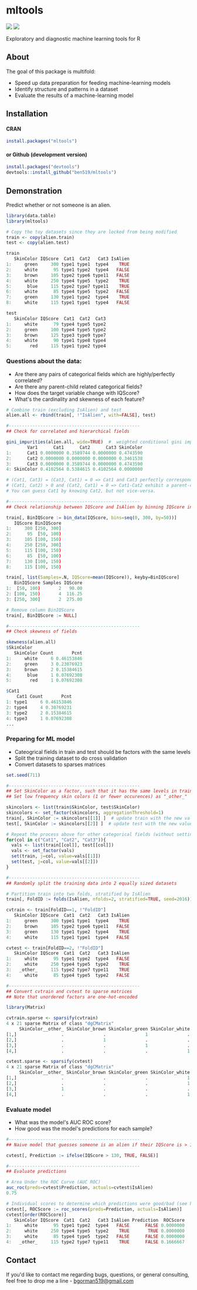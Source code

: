 # mltools
[![](https://cranlogs.r-pkg.org/badges/mltools)](https://CRAN.R-project.org/package=mltools)
[![](https://cranlogs.r-pkg.org/badges/grand-total/mltools)](https://CRAN.R-project.org/package=mltools)

Exploratory and diagnostic machine learning tools for R

About
------

The goal of this package is multifold:

- Speed up data preparation for feeding machine-learning models
- Identify structure and patterns in a dataset
- Evaluate the results of a machine-learning model

Installation
------

#### CRAN
```r
install.packages("mltools")
```

#### or Github (development version)
```r
install.packages("devtools")
devtools::install_github("ben519/mltools")
```

Demonstration
------

Predict whether or not someone is an alien.

```r
library(data.table)
library(mltools)

# Copy the toy datasets since they are locked from being modified
train <- copy(alien.train)
test <- copy(alien.test)

train
   SkinColor IQScore  Cat1  Cat2   Cat3 IsAlien
1:     green     300 type1 type1  type4    TRUE
2:     white      95 type1 type2  type4   FALSE
3:     brown     105 type2 type6 type11   FALSE
4:     white     250 type4 type5  type2    TRUE
5:      blue     115 type2 type7 type11    TRUE
6:     white      85 type4 type5  type2   FALSE
7:     green     130 type1 type2  type4    TRUE
8:     white     115 type1 type1  type4   FALSE

test
   SkinColor IQScore  Cat1  Cat2  Cat3
1:     white      79 type4 type5 type2
2:     green     100 type4 type5 type2
3:     brown     125 type3 type9 type7
4:     white      90 type1 type8 type4
5:       red     115 type1 type2 type4
```

### Questions about the data:
- Are there any pairs of categorical fields which are highly/perfectly correlated?
- Are there any parent-child related categorical fields?
- How does the target variable change with IQScore?
- What's the cardinality and skewness of each feature?

```r
# Combine train (excluding IsAlien) and test
alien.all <- rbind(train[, !"IsAlien", with=FALSE], test)

#--------------------------------------------------
## Check for correlated and hierarchical fields

gini_impurities(alien.all, wide=TRUE)  #  weighted conditional gini impurities
        Var1      Cat1      Cat2      Cat3 SkinColor
1:      Cat1 0.0000000 0.3589744 0.0000000 0.4743590
2:      Cat2 0.0000000 0.0000000 0.0000000 0.3461538
3:      Cat3 0.0000000 0.3589744 0.0000000 0.4743590
4: SkinColor 0.4102564 0.5384615 0.4102564 0.0000000

# (Cat1, Cat3) = (Cat3, Cat1) = 0 => Cat1 and Cat3 perfectly correspond to each other
# (Cat1, Cat2) > 0 and (Cat2, Cat1) = 0 => Cat1-Cat2 exhibit a parent-child relationship.
# You can guess Cat1 by knowing Cat2, but not vice-versa.

#--------------------------------------------------
## Check relationship between IQScore and IsAlien by binning IQScore into groups

train[, BinIQScore := bin_data(IQScore, bins=seq(0, 300, by=50))]
   IQScore BinIQScore
1:     300 [250, 300]
2:      95  [50, 100)
3:     105 [100, 150)
4:     250 [250, 300]
5:     115 [100, 150)
6:      85  [50, 100)
7:     130 [100, 150)
8:     115 [100, 150)

train[, list(Samples=.N, IQScore=mean(IQScore)), keyby=BinIQScore]
   BinIQScore Samples IQScore
1:  [50, 100)       2   90.00
2: [100, 150)       4  116.25
3: [250, 300]       2  275.00

# Remove column BinIQScore
train[, BinIQScore := NULL]

#--------------------------------------------------
## Check skewness of fields

skewness(alien.all)
$SkinColor
   SkinColor Count       Pcnt
1:     white     6 0.46153846
2:     green     3 0.23076923
3:     brown     2 0.15384615
4:      blue     1 0.07692308
5:       red     1 0.07692308

$Cat1
    Cat1 Count       Pcnt
1: type1     6 0.46153846
2: type4     4 0.30769231
3: type2     2 0.15384615
4: type3     1 0.07692308
...
```

### Preparing for ML model
- Cateogrical fields in train and test should be factors with the same levels
- Split the training dataset to do cross validation
- Convert datasets to sparses matrices

```r
set.seed(711)

#--------------------------------------------------
## Set SkinColor as a factor, such that it has the same levels in train and test
## Set low frequency skin colors (1 or fewer occurences) as "_other_"

skincolors <- list(train$SkinColor, test$SkinColor)
skincolors <- set_factor(skincolors, aggregationThreshold=1)
train[, SkinColor := skincolors[[1]] ]  # update train with the new values
test[, SkinColor := skincolors[[2]] ]  # update test with the new values

# Repeat the process above for other categorical fields (without setting low freq. values as "_other_")
for(col in c("Cat1", "Cat2", "Cat3")){
  vals <- list(train[[col]], test[[col]])
  vals <- set_factor(vals)
  set(train, j=col, value=vals[[1]])
  set(test, j=col, value=vals[[2]])
}

#--------------------------------------------------
## Randomly split the training data into 2 equally sized datasets

# Partition train into two folds, stratified by IsAlien
train[, FoldID := folds(IsAlien, nfolds=2, stratified=TRUE, seed=2016)]

cvtrain <- train[FoldID==1, !"FoldID"]
   SkinColor IQScore  Cat1  Cat2   Cat3 IsAlien
1:     green     300 type1 type1  type4    TRUE
2:     brown     105 type2 type6 type11   FALSE
3:     green     130 type1 type2  type4    TRUE
4:     white     115 type1 type1  type4   FALSE

cvtest <- train[FoldID==2, !"FoldID"]
   SkinColor IQScore  Cat1  Cat2   Cat3 IsAlien
1:     white      95 type1 type2  type4   FALSE
2:     white     250 type4 type5  type2    TRUE
3:   _other_     115 type2 type7 type11    TRUE
4:     white      85 type4 type5  type2   FALSE

#--------------------------------------------------
## Convert cvtrain and cvtest to sparse matrices
## Note that unordered factors are one-hot-encoded

library(Matrix)

cvtrain.sparse <- sparsify(cvtrain)
4 x 21 sparse Matrix of class "dgCMatrix"
     SkinColor__other_ SkinColor_brown SkinColor_green SkinColor_white IQScore Cat1_type1 ...
[1,]                 .               .               1               .     300          1
[2,]                 .               1               .               .     105          .
[3,]                 .               .               1               .     130          1
[4,]                 .               .               .               1     115          1

cvtest.sparse <- sparsify(cvtest)
4 x 21 sparse Matrix of class "dgCMatrix"
     SkinColor__other_ SkinColor_brown SkinColor_green SkinColor_white IQScore Cat1_type1 ...
[1,]                 .               .               .               1      95          1
[2,]                 .               .               .               1     250          .
[3,]                 1               .               .               .     115          .
[4,]                 .               .               .               1      85          .
```

### Evaluate model
- What was the model's AUC ROC score?
- How good was the model's predictions for each sample?

```r
#--------------------------------------------------
## Naive model that guesses someone is an alien if their IQScore is > 130

cvtest[, Prediction := ifelse(IQScore > 130, TRUE, FALSE)]

#--------------------------------------------------
## Evaluate predictions

# Area Under the ROC Curve (AUC ROC)
auc_roc(preds=cvtest$Prediction, actuals=cvtest$IsAlien)
0.75

# Individual scores to determine which predictions were good/bad (see help(roc_scores) for details)
cvtest[, ROCScore := roc_scores(preds=Prediction, actuals=IsAlien)]
cvtest[order(ROCScore)]
   SkinColor IQScore  Cat1  Cat2   Cat3 IsAlien Prediction  ROCScore
1:     white      95 type1 type2  type4   FALSE      FALSE 0.0000000
2:     white     250 type4 type5  type2    TRUE       TRUE 0.0000000
3:     white      85 type4 type5  type2   FALSE      FALSE 0.0000000
4:   _other_     115 type2 type7 type11    TRUE      FALSE 0.1666667
```

## Contact
If you'd like to contact me regarding bugs, questions, or general consulting, feel free to drop me a line - bgorman519@gmail.com
